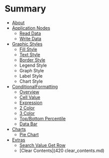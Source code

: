 # Summary

* [About](README.md)
* [Application Nodes](100_application_nodes.md)
   * [Read Data](110_read_data_from_excel.md)
   * [Write Data](120_write_data_to_excel.md)
* [Graphic Styles](200_graphic_styles.md)
   * [Fill Style](210_fill_style.md)
   * [Text Style](220_text_style.md)
   * [Border Style](230_border_style.md)
   * Legend Style
   * Graph Style
   * Label Style
   * Chart Style
* [ConditionalFormatting](300_conditional_formatting_nodes.md)
   * [Overview](310_conditional_formatting_overview.md)
   * [Cell Value](320_cell_value_formatting.md)
   * [Expression](330_expression_formatting.md)
   * [2 Color](340_2_color_formatting.md)
   * [3 Color](350_3_color_formatting.md)
   * [Top/Bottom Percentile](360_top_bottom_percentile.md)
   * [Data Bar](370_data_bar.md)
* [Charts](400_charts.md)
   * [Pie Chart](410_pie_chart.md)
* [Extras](400_extras.md)
   * [Search Value Get Row](410_search_value_get_row.md)
   * [Clear Contents](420 clear_contents.md)

